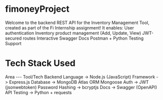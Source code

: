 # fimoneyProject
Welcome to the backend REST API for the Inventory Management Tool, created as part of the Fi Internship assignment!
It enables:
User authentication
Inventory product management (Add, Update, View)
JWT-secured routes
Interactive Swagger Docs
Postman + Python Testing Support

# Tech Stack Used

Area	--- Tool/Tech
Backend Language	-> Node.js (JavaScript)
Framework	 -> Express.js
Database	-> MongoDB Atlas
ORM	Mongoose
Auth	-> JWT (jsonwebtoken)
Password Hashing ->	bcryptjs
Docs	-> Swagger (OpenAPI)
API Testing	-> Python + requests
